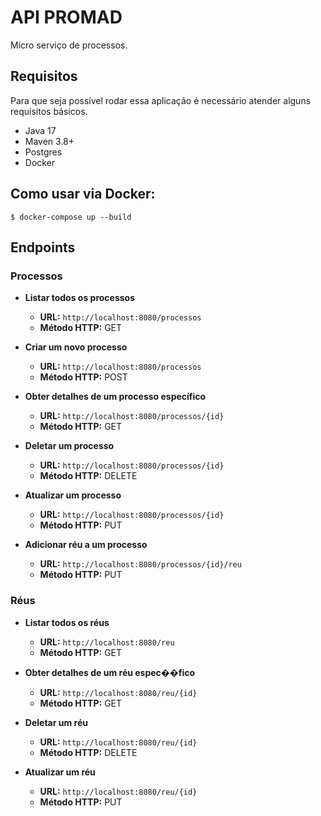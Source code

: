 # API PROMAD

Micro serviço de processos.

## Requisitos

Para que seja possível rodar essa aplicação é necessário atender alguns requisitos básicos.

- Java 17
- Maven 3.8+
- Postgres
- Docker

## Como usar via Docker:

```
$ docker-compose up --build
```
## Endpoints

### Processos

- **Listar todos os processos**

  - **URL:** `http://localhost:8080/processos`
  - **Método HTTP:** GET

- **Criar um novo processo**

  - **URL:** `http://localhost:8080/processos`
  - **Método HTTP:** POST

- **Obter detalhes de um processo específico**

  - **URL:** `http://localhost:8080/processos/{id}`
  - **Método HTTP:** GET

- **Deletar um processo**

  - **URL:** `http://localhost:8080/processos/{id}`
  - **Método HTTP:** DELETE

- **Atualizar um processo**

  - **URL:** `http://localhost:8080/processos/{id}`
  - **Método HTTP:** PUT

- **Adicionar réu a um processo**

  - **URL:** `http://localhost:8080/processos/{id}/reu`
  - **Método HTTP:** PUT

 ### Réus

- **Listar todos os réus**

  - **URL:** `http://localhost:8080/reu`
  - **Método HTTP:** GET

- **Obter detalhes de um réu espec��fico**

  - **URL:** `http://localhost:8080/reu/{id}`
  - **Método HTTP:** GET

- **Deletar um réu**

  - **URL:** `http://localhost:8080/reu/{id}`
  - **Método HTTP:** DELETE

- **Atualizar um réu**

  - **URL:** `http://localhost:8080/reu/{id}`
  - **Método HTTP:** PUT

